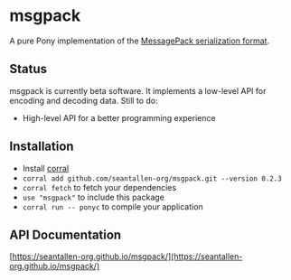 # msgpack

A pure Pony implementation of the [MessagePack serialization format](http://msgpack.org/).

## Status

msgpack is currently beta software. It implements a low-level API for encoding and decoding data. Still to do:

* High-level API for a better programming experience

## Installation

* Install [corral](https://github.com/ponylang/corral)
* `corral add github.com/seantallen-org/msgpack.git --version 0.2.3`
* `corral fetch` to fetch your dependencies
* `use "msgpack"` to include this package
* `corral run -- ponyc` to compile your application

## API Documentation

[https://seantallen-org.github.io/msgpack/](https://seantallen-org.github.io/msgpack/)
